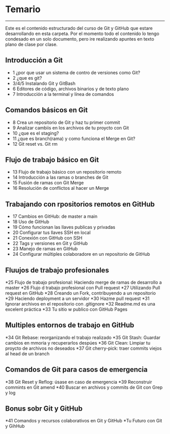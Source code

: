 # Temario

---

 Este es el contenido estructurado del curso de Git y GitHub que estare desarrollando en esta carpeta.  Por el momento todo el contenido lo tengo condesado en un solo documento, pero ire realizando apuntes en texto plano de clase por clase.

## **Introducción a Git**

* 1 ¿por que usar un sistema de contro de versiones como Git?
* 2 ¿que es git?
* 3/4/5 Instalando Git y GitBash
* 6 Editores de código, archivos binarios y de texto plano
* 7 Introducción a la terminal y línea de comandos

## **Comandos básicos en Git**

* 8 Crea un repositorio de Git y haz tu primer commit
* 9 Analizar cambiis en los archivos de tu proycto con Git
* 10 ¿que es el staging?
* 11 ¿que es branch(rama) y como funciona el Merge en Git?
* 12 Git reset vs. Git rm

## **Flujo de trabajo básico en Git**

* 13 Flujo de trabajo básico con un repositorio remoto
* 14 Introducción a las ramas o branches de Git
* 15 Fusión de ramas con Git Merge
* 16 Resolución de conflictos al hacer un Merge

## **Trabajando con rpositorios remotos en GitHub**

* 17 Cambios en GitHub: de master a main
* 18 Uso de GitHub
* 19 Cómo funcionan las llaves publicas y privadas
* 20 Configurar tus llaves SSH en local
* 21 Conexión con GitHub con SSH
* 22 Tags y versiones en Git y GitHub
* 23 Manejo de ramas en GitHub
* 24 Configurar múltiples colaboradore en un repositorio de GitHub

## **Fluujos de trabajo profesionales**
*25 Flujo de trabajo profesional: Haciendo merge de ramas de desarrollo a master
*26 Flujo d trabajo profesional con Pull request
*27 Utilizando Pull request en GitHub
*28 Creando un Fork, contribuyendo a un repositorio
*29 Haciendo deployment a un servidor
*30 Hazme pull request
*31 Ignorar archivos en el repositorio con .gitignore
*32 Readme.md es una excelent práctica
*33 Tu sitio w publico con GitHub Pages

## **Multiples entornos de trabajo en GitHub**
*34 Git Rebase: reorganizando el trabajo realizado
*35 Git Stash: Guardar cambios en mmoria y recuperarlos despúes
*36 Git Clean: Limpiar tu proycto de archivos no deseados
*37 Git cherry-pick: traer commits viejos al head de un branch

## **Comandos de Git para casos de emergencia**
*38 Git Reset y Reflog: úsase en caso de emergencia
*39 Reconstruir commints en Git amend
*40 Buscar en archivos y commits de Git con Grep y log

## Bonus sobr Git y GitHub
*41 Comandos y recursos colaborativos en Git y GitHub
*Tu Futuro con Git y GihHub
